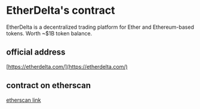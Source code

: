 # EtherDelta's contract
EtherDelta is a decentralized trading platform for Ether and Ethereum-based tokens. Worth ~$1B token balance.

## official address
[https://etherdelta.com/](https://etherdelta.com/)

## contract on etherscan
[etherscan link](https://etherscan.io/address/0x8d12a197cb00d4747a1fe03395095ce2a5cc6819#code)
